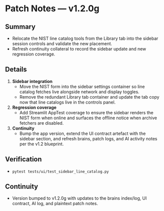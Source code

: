 # Patch Notes — v1.2.0g

## Summary
- Relocate the NIST line catalog tools from the Library tab into the sidebar session controls and validate the new placement.
- Refresh continuity collateral to record the sidebar update and new regression coverage.

## Details
1. **Sidebar integration**
   - Move the NIST form into the sidebar settings container so line catalog fetches live alongside network and display toggles.
   - Remove the redundant Library tab container and update the tab copy now that line catalogs live in the controls panel.
2. **Regression coverage**
   - Add Streamlit AppTest coverage to ensure the sidebar renders the NIST form when online and surfaces the offline notice when archive fetchers are disabled.
3. **Continuity**
   - Bump the app version, extend the UI contract artefact with the sidebar section, and refresh brains, patch logs, and AI activity notes per the v1.2 blueprint.

## Verification
- `pytest tests/ui/test_sidebar_line_catalog.py`

## Continuity
- Version bumped to v1.2.0g with updates to the brains index/log, UI contract, AI log, and plaintext patch notes.

